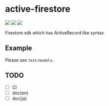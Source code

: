 # active-firestore
![](https://badgen.net/npm/v/active-firestore)
![](https://badgen.net/bundlephobia/minzip/active-firestore)
![](https://badgen.net/npm/dt/active-firestore)

Firestore sdk which has ActiveRecord like syntax

## Example
Please see `test/models`.

## TODO
- [ ] CI
- [ ] doc(en)
- [ ] doc(ja)
